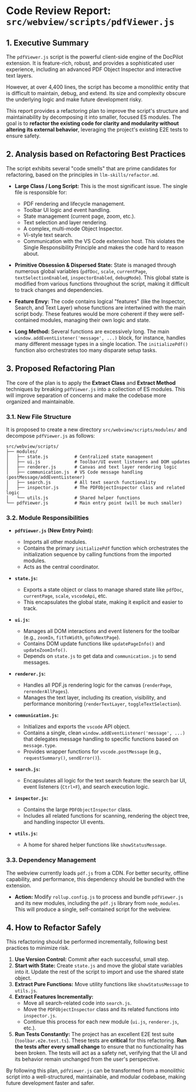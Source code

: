 # Code Review Report: `src/webview/scripts/pdfViewer.js`

## 1. Executive Summary

The `pdfViewer.js` script is the powerful client-side engine of the DocPilot extension. It is feature-rich, robust, and provides a sophisticated user experience, including an advanced PDF Object Inspector and interactive text layers.

However, at over 4,400 lines, the script has become a monolithic entity that is difficult to maintain, debug, and extend. Its size and complexity obscure the underlying logic and make future development risky.

This report provides a refactoring plan to improve the script's structure and maintainability by decomposing it into smaller, focused ES modules. The goal is to **refactor the existing code for clarity and modularity without altering its external behavior**, leveraging the project's existing E2E tests to ensure safety.

## 2. Analysis based on Refactoring Best Practices

The script exhibits several "code smells" that are prime candidates for refactoring, based on the principles in `llm-skills/refactor.md`.

-   **Large Class / Long Script:** This is the most significant issue. The single file is responsible for:
    -   PDF rendering and lifecycle management.
    -   Toolbar UI logic and event handling.
    -   State management (current page, zoom, etc.).
    -   Text selection and layer rendering.
    -   A complex, multi-mode Object Inspector.
    -   Vi-style text search.
    -   Communication with the VS Code extension host.
    This violates the Single Responsibility Principle and makes the code hard to reason about.

-   **Primitive Obsession & Dispersed State:** State is managed through numerous global variables (`pdfDoc`, `scale`, `currentPage`, `textSelectionEnabled`, `inspectorEnabled`, `debugMode`). This global state is modified from various functions throughout the script, making it difficult to track changes and dependencies.

-   **Feature Envy:** The code contains logical "features" (like the Inspector, Search, and Text Layer) whose functions are intertwined with the main script body. These features would be more coherent if they were self-contained modules, managing their own logic and state.

-   **Long Method:** Several functions are excessively long. The main `window.addEventListener('message', ...)` block, for instance, handles many different message types in a single location. The `initializePdf()` function also orchestrates too many disparate setup tasks.

## 3. Proposed Refactoring Plan

The core of the plan is to apply the **Extract Class** and **Extract Method** techniques by breaking `pdfViewer.js` into a collection of ES modules. This will improve separation of concerns and make the codebase more organized and maintainable.

### 3.1. New File Structure

It is proposed to create a new directory `src/webview/scripts/modules/` and decompose `pdfViewer.js` as follows:

```
src/webview/scripts/
├── modules/
│   ├── state.js          # Centralized state management
│   ├── ui.js             # Toolbar/UI event listeners and DOM updates
│   ├── renderer.js       # Canvas and text layer rendering logic
│   ├── communication.js  # VS Code message handling (postMessage/addEventListener)
│   ├── search.js         # All text search functionality
│   ├── inspector.js      # The PDFObjectInspector class and related logic
│   └── utils.js          # Shared helper functions
└── pdfViewer.js          # Main entry point (will be much smaller)
```

### 3.2. Module Responsibilities

-   **`pdfViewer.js` (New Entry Point):**
    -   Imports all other modules.
    -   Contains the primary `initializePdf` function which orchestrates the initialization sequence by calling functions from the imported modules.
    -   Acts as the central coordinator.

-   **`state.js`:**
    -   Exports a state object or class to manage shared state like `pdfDoc`, `currentPage`, `scale`, `vscodeApi`, etc.
    -   This encapsulates the global state, making it explicit and easier to track.

-   **`ui.js`:**
    -   Manages all DOM interactions and event listeners for the toolbar (e.g., `zoomIn`, `fitToWidth`, `goToNextPage`).
    -   Contains DOM update functions like `updatePageInfo()` and `updateZoomInfo()`.
    -   Depends on `state.js` to get data and `communication.js` to send messages.

-   **`renderer.js`:**
    -   Handles all PDF.js rendering logic for the canvas (`renderPage`, `rerenderAllPages`).
    -   Manages the text layer, including its creation, visibility, and performance monitoring (`renderTextLayer`, `toggleTextSelection`).

-   **`communication.js`:**
    -   Initializes and exports the `vscode` API object.
    -   Contains a single, clean `window.addEventListener('message', ...)` that delegates message handling to specific functions based on `message.type`.
    -   Provides wrapper functions for `vscode.postMessage` (e.g., `requestSummary()`, `sendError()`).

-   **`search.js`:**
    -   Encapsulates all logic for the text search feature: the search bar UI, event listeners (`Ctrl+F`), and search execution logic.

-   **`inspector.js`:**
    -   Contains the large `PDFObjectInspector` class.
    -   Includes all related functions for scanning, rendering the object tree, and handling inspector UI events.

-   **`utils.js`:**
    -   A home for shared helper functions like `showStatusMessage`.

### 3.3. Dependency Management

The webview currently loads `pdf.js` from a CDN. For better security, offline capability, and performance, this dependency should be bundled with the extension.

-   **Action:** Modify `rollup.config.js` to process and bundle `pdfViewer.js` and its new modules, including the `pdf.js` library from `node_modules`. This will produce a single, self-contained script for the webview.

## 4. How to Refactor Safely

This refactoring should be performed incrementally, following best practices to minimize risk.

1.  **Use Version Control:** Commit after each successful, small step.
2.  **Start with State:** Create `state.js` and move the global state variables into it. Update the rest of the script to import and use the shared state object.
3.  **Extract Pure Functions:** Move utility functions like `showStatusMessage` to `utils.js`.
4.  **Extract Features Incrementally:**
    -   Move all search-related code into `search.js`.
    -   Move the `PDFObjectInspector` class and its related functions into `inspector.js`.
    -   Continue this process for each new module (`ui.js`, `renderer.js`, etc.).
5.  **Run Tests Constantly:** The project has an excellent E2E test suite (`toolbar.e2e.test.ts`). These tests are **critical** for this refactoring. **Run the tests after every small change** to ensure that no functionality has been broken. The tests will act as a safety net, verifying that the UI and its behavior remain unchanged from the user's perspective.

By following this plan, `pdfViewer.js` can be transformed from a monolithic script into a well-structured, maintainable, and modular codebase, making future development faster and safer.
